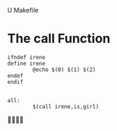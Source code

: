 U Makefile

# The call Function
```
ifndef irene
define irene
        @echo $(0) $(1) $(2)
endef
endif


all:
        $(call irene,is,girl)
```
